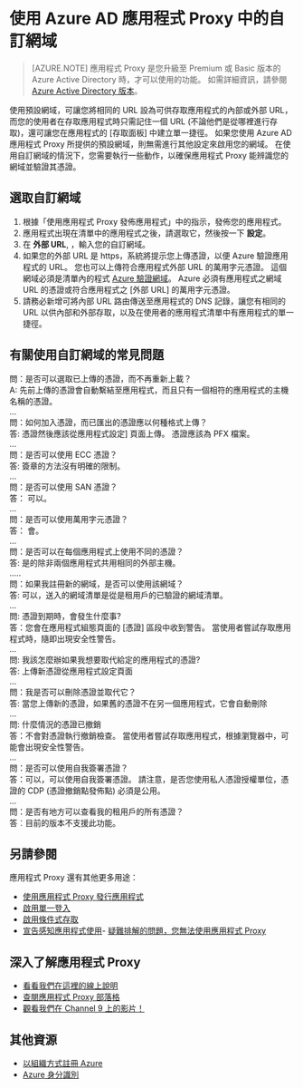 <properties
    pageTitle="使用 Azure AD 應用程式 Proxy 中的自訂網域 | Microsoft Azure"
    description="說明如何使用 Azure AD 應用程式 Proxy 中的自訂網域。"
    services="active-directory"
    documentationCenter=""
    authors="kgremban"
    manager="StevenPo"
    editor=""/>

<tags
    ms.service="active-directory"
    ms.workload="identity"
    ms.tgt_pltfrm="na"
    ms.devlang="na"
    ms.topic="article"
    ms.date="10/19/2015"
    ms.author="kgremban"/>

# 使用 Azure AD 應用程式 Proxy 中的自訂網域
> [AZURE.NOTE] 應用程式 Proxy 是您升級至 Premium 或 Basic 版本的 Azure Active Directory 時，才可以使用的功能。 如需詳細資訊，請參閱 [Azure Active Directory 版本](active-directory-editions.md)。

使用預設網域，可讓您將相同的 URL 設為可供存取應用程式的內部或外部 URL，而您的使用者在存取應用程式時只需記住一個 URL (不論他們是從哪裡進行存取)，還可讓您在應用程式的 [存取面板] 中建立單一捷徑。 如果您使用 Azure AD 應用程式 Proxy 所提供的預設網域，則無需進行其他設定來啟用您的網域。 在使用自訂網域的情況下，您需要執行一些動作，以確保應用程式 Proxy 能辨識您的網域並驗證其憑證。

## 選取自訂網域

1. 根據「使用應用程式 Proxy 發佈應用程式」中的指示，發佈您的應用程式。
2. 應用程式出現在清單中的應用程式之後，請選取它，然後按一下 **設定**。
3. 在 **外部 URL**, ，輸入您的自訂網域。
4. 如果您的外部 URL 是 https，系統將提示您上傳憑證，以便 Azure 驗證應用程式的 URL。 您也可以上傳符合應用程式外部 URL 的萬用字元憑證。 這個網域必須是清單內的程式 [Azure 驗證網域](https://msdn.microsoft.com/library/azure/jj151788.aspx)。 Azure 必須有應用程式之網域 URL 的憑證或符合應用程式之 [外部 URL] 的萬用字元憑證。
5. 請務必新增可將內部 URL 路由傳送至應用程式的 DNS 記錄，讓您有相同的 URL 以供內部和外部存取，以及在使用者的應用程式清單中有應用程式的單一捷徑。

## 有關使用自訂網域的常見問題

問：是否可以選取已上傳的憑證，而不再重新上載？ <br>
A: 先前上傳的憑證會自動繫結至應用程式，而且只有一個相符的應用程式的主機名稱的憑證。 <br>
…<br>
問：如何加入憑證，而已匯出的憑證應以何種格式上傳？ <br>
答: 憑證然後應該從應用程式設定] 頁面上傳。 憑證應該為 PFX 檔案。 <br>
…<br>
問：是否可以使用 ECC 憑證？ <br>
答: 簽章的方法沒有明確的限制。 <br>
…<br>
問：是否可以使用 SAN 憑證？ <br>
答： 可以。<br>
…<br>
問：是否可以使用萬用字元憑證？ <br>
答： 會。 <br>
…<br>
問：是否可以在每個應用程式上使用不同的憑證？ <br>
答: 是的除非兩個應用程式共用相同的外部主機。 <br>
…..<br>
問：如果我註冊新的網域，是否可以使用該網域？ <br>
答: 可以，送入的網域清單是從是租用戶的已驗證的網域清單。 <br>
…<br>
問: 憑證到期時，會發生什麼事? <br>
答：您會在應用程式組態頁面的 [憑證] 區段中收到警告。 當使用者嘗試存取應用程式時，隨即出現安全性警告。 <br>
…<br>
問: 我該怎麼辦如果我想要取代給定的應用程式的憑證? <br>
答: 上傳新憑證從應用程式設定頁面<br>
…<br>
問：我是否可以刪除憑證並取代它？ <br>
答: 當您上傳新的憑證，如果舊的憑證不在另一個應用程式，它會自動刪除<br>
…<br>
問: 什麼情況的憑證已撤銷<br>
答：不會對憑證執行撤銷檢查。 當使用者嘗試存取應用程式，根據瀏覽器中，可能會出現安全性警告。<br>
…<br>
問：是否可以使用自我簽署憑證？ <br>
答：可以，可以使用自我簽署憑證。 請注意，是否您使用私人憑證授權單位，憑證的 CDP (憑證撤銷點發佈點) 必須是公用。 <br>
...<br>
問：是否有地方可以查看我的租用戶的所有憑證？ <br>
答︰目前的版本不支援此功能。<br>



## 另請參閱
應用程式 Proxy 還有其他更多用途：

- [使用應用程式 Proxy 發行應用程式](active-directory-application-proxy-publish.md)
- [啟用單一登入](active-directory-application-proxy-sso-using-kcd.md)
- [啟用條件式存取](active-directory-application-proxy-conditional-access.md)
- [宣告感知應用程式使用](active-directory-application-proxy-claims-aware-apps.md)- [疑難排解的問題，您無法使用應用程式 Proxy](active-directory-application-proxy-troubleshoot.md)

## 深入了解應用程式 Proxy
- [看看我們在這裡的線上說明](active-directory-application-proxy-enable.md)
- [查閱應用程式 Proxy 部落格](http://blogs.technet.com/b/applicationproxyblog/)
- [觀看我們在 Channel 9 上的影片！](http://channel9.msdn.com/events/Ignite/2015/BRK3864)

## 其他資源

* [以組織方式註冊 Azure](sign-up-organization.md)
* [Azure 身分識別](fundamentals-identity.md)

